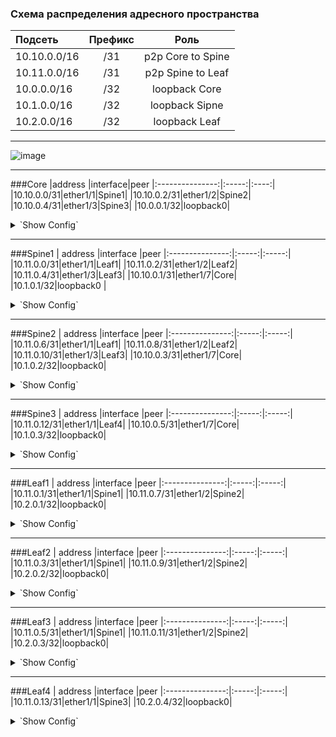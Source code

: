 ### Схема распределения адресного пространства

| Подсеть  | Префикс  | Роль |
|:------------ |:-------:|:-------:|
|10.10.0.0/16|/31|p2p Core to Spine|
|10.11.0.0/16|/31|p2p Spine to Leaf|
|10.0.0.0/16|/32|loopback Core|
|10.1.0.0/16|/32|loopback Sipne|
|10.2.0.0/16|/32|loopback Leaf|
---
![image](https://user-images.githubusercontent.com/58727249/138097448-c7264291-f8f9-4d17-b183-f7aecfd1ae8d.png)

---

###Core
|address |interface|peer
|:---------------:|:-----:|:----:|
|10.10.0.0/31|ether1/1|Spine1|
|10.10.0.2/31|ether1/2|Spine2|
|10.10.0.4/31|ether1/3|Spine3|
|10.0.0.1/32|loopback0|
<details>
  <summary>`Show Config`</summary>
<pre><code>
interface Loopback0
 ip address 10.0.0.1 255.255.255.255
!
interface Ethernet0/1
 description Spine1
 ip address 10.10.0.0 255.255.255.254
!
interface Ethernet0/2
 description Spine2
 ip address 10.10.0.2 255.255.255.254
!
interface Ethernet0/3
 description Spine3
 ip address 10.10.0.4 255.255.255.254
!
</code></pre>
</details>

---

###Spine1
 | address |interface |peer
|:---------------:|:-----:|:-----:|
|10.11.0.0/31|ether1/1|Leaf1|
|10.11.0.2/31|ether1/2|Leaf2|
|10.11.0.4/31|ether1/3|Leaf3|
|10.10.0.1/31|ether1/7|Core|
|10.1.0.1/32|loopback0 |
<details>
  <summary>`Show Config`</summary>
<pre><code>
interface Loopback0
 ip address 10.1.0.1 255.255.255.255
!
interface Ethernet1/1
 description Leaf1
 ip address 10.11.0.0 255.255.255.254
!
interface Ethernet1/2
 description Leaf2
 ip address 10.11.0.2 255.255.255.254
!
interface Ethernet1/3
 description Leaf3
 ip address 10.11.0.4 255.255.255.254
!
interface Ethernet1/7
 description Core
 ip address 10.10.0.1 255.255.255.254
!
</code></pre>
</details>

---

###Spine2
 |  address |interface |peer
|:---------------:|:-----:|:-----:|
|10.11.0.6/31|ether1/1|Leaf1|
|10.11.0.8/31|ether1/2|Leaf2|
|10.11.0.10/31|ether1/3|Leaf3|
|10.10.0.3/31|ether1/7|Core|
|10.1.0.2/32|loopback0|
<details>
  <summary>`Show Config`</summary>
<pre><code>
interface Loopback0
 ip address 10.1.0.2 255.255.255.255
!
interface Ethernet1/1
 description Leaf1
 ip address 10.11.0.6 255.255.255.254
!
interface Ethernet1/2
 description Leaf2
 ip address 10.11.0.8 255.255.255.254
!
interface Ethernet1/3
 description Leaf3
 ip address 10.11.0.10 255.255.255.254
!
interface Ethernet1/7
 description Core
 ip address 10.10.0.3 255.255.255.254
!
</code></pre>
</details>

---

###Spine3
 |  address |interface |peer
|:---------------:|:-----:|:-----:|
|10.11.0.12/31|ether1/1|Leaf4|
|10.10.0.5/31|ether1/7|Core|
|10.1.0.3/32|loopback0|
<details>
  <summary>`Show Config`</summary>
<pre><code>
interface Loopback0
 ip address 10.1.0.3 255.255.255.255
!
interface Ethernet1/1
 description Leaf4
 ip address 10.11.0.12 255.255.255.254
!
interface Ethernet1/7
 description Core
 ip address 10.10.0.5 255.255.255.254
!
</code></pre>
</details>

---

###Leaf1
 |  address |interface |peer
|:---------------:|:-----:|:-----:|
|10.11.0.1/31|ether1/1|Spine1|
|10.11.0.7/31|ether1/2|Spine2|
|10.2.0.1/32|loopback0|
<details>
  <summary>`Show Config`</summary>
<pre><code>
interface Loopback0
 ip address 10.2.0.1 255.255.255.255
!
interface Ethernet1/1
 description Spine1
 ip address 10.11.0.1 255.255.255.254
!
interface Ethernet1/2
 description Spine2
 ip address 10.11.0.7 255.255.255.254
!
</code></pre>
</details>

---

###Leaf2
 |  address |interface |peer
|:---------------:|:-----:|:-----:|
|10.11.0.3/31|ether1/1|Spine1|
|10.11.0.9/31|ether1/2|Spine2|
|10.2.0.2/32|loopback0|
<details>
  <summary>`Show Config`</summary>
<pre><code>
interface Loopback0
 ip address 10.2.0.2 255.255.255.255
!
interface Ethernet1/1
 description Spine1
 ip address 10.11.0.3 255.255.255.254
!
interface Ethernet1/2
 description Spine2
 ip address 10.11.0.9 255.255.255.254
!
</code></pre>
</details>

---

###Leaf3
 |  address |interface |peer
|:---------------:|:-----:|:-----:|
|10.11.0.5/31|ether1/1|Spine1|
|10.11.0.11/31|ether1/2|Spine2|
|10.2.0.3/32|loopback0|
<details>
  <summary>`Show Config`</summary>
<pre><code>
interface Loopback0
 ip address 10.2.0.3 255.255.255.255
!
interface Ethernet1/1
 description Spine1
 ip address 10.11.0.5 255.255.255.254
!
interface Ethernet1/2
 description Spine2
 ip address 10.11.0.11 255.255.255.254
!
</code></pre>
</details>

---

###Leaf4
 |  address |interface |peer
|:---------------:|:-----:|:-----:|
|10.11.0.13/31|ether1/1|Spine3|
|10.2.0.4/32|loopback0|
<details>
  <summary>`Show Config`</summary>
<pre><code>
interface Loopback0
 ip address 10.2.0.4 255.255.255.255
!
interface Ethernet1/1
 description Spine3
 ip address 10.11.0.13 255.255.255.254
!
</code></pre>
</details>
